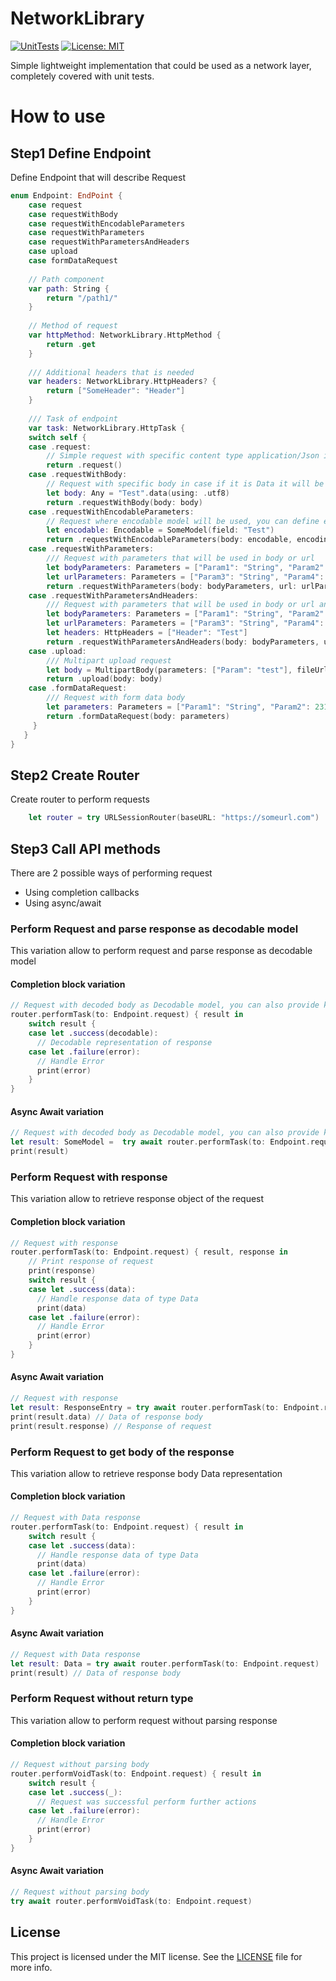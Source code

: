 # NetworkLibrary

[![UnitTests](https://github.com/Mc231/NetworkLibrary/actions/workflows/unit_tests.yml/badge.svg?branch=master)](https://github.com/Mc231/NetworkLibrary/actions/workflows/unit_tests.yml) [![License: MIT](https://img.shields.io/badge/License-MIT-yellow.svg)](https://opensource.org/licenses/MIT)

Simple lightweight implementation that could be used as a network layer, completely covered with unit tests.


# How to use

## Step1 Define Endpoint

Define Endpoint that will describe Request

```swift
enum Endpoint: EndPoint {
    case request
    case requestWithBody
    case requestWithEncodableParameters
    case requestWithParameters
    case requestWithParametersAndHeaders
    case upload
    case formDataRequest
	
    // Path component
    var path: String {
        return "/path1/"
    }
	
    // Method of request
    var httpMethod: NetworkLibrary.HttpMethod {
        return .get
    }
  
    /// Additional headers that is needed
    var headers: NetworkLibrary.HttpHeaders? {
        return ["SomeHeader": "Header"]
    }
	
    /// Task of endpoint
    var task: NetworkLibrary.HttpTask {
    switch self {
    case .request:
        // Simple request with specific content type application/Json is default one
        return .request()
    case .requestWithBody:
        // Request with specific body in case if it is Data it will be used as body otherwise there will be attempt to serialize body using JSONSerialization
        let body: Any = "Test".data(using: .utf8)
        return .requestWithBody(body: body)
    case .requestWithEncodableParameters:
        // Request where encodable model will be used, you can define encodingStrategy of keys like convertToSnakeCase, useDefaultKeys is the standard one
        let encodable: Encodable = SomeModel(field: "Test")
        return .requestWithEncodableParameters(body: encodable, encodingStrategy: .useDefaultKeys)
    case .requestWithParameters:
        /// Request with parameters that will be used in body or url
        let bodyParameters: Parameters = ["Param1": "String", "Param2": 231]
        let urlParameters: Parameters = ["Param3": "String", "Param4": 231]
        return .requestWithParameters(body: bodyParameters, url: urlParameters)
    case .requestWithParametersAndHeaders:
        /// Request with parameters that will be used in body or url and headers
        let bodyParameters: Parameters = ["Param1": "String", "Param2": 231]
        let urlParameters: Parameters = ["Param3": "String", "Param4": 231]
        let headers: HttpHeaders = ["Header": "Test"]
        return .requestWithParametersAndHeaders(body: bodyParameters, url: urlParameters, headers: headers)
    case .upload:
        /// Multipart upload request
        let body = MultipartBody(parameters: ["Param": "test"], fileUrls: [URL(string: "path to file")!], mimeType: "Mime type of file")
        return .upload(body: body)
    case .formDataRequest:
        /// Request with form data body
        let parameters: Parameters = ["Param1": "String", "Param2": 231]
        return .formDataRequest(body: parameters)
     }
   }
}
```

## Step2 Create Router

Create router to perform requests

```swift
    let router = try URLSessionRouter(baseURL: "https://someurl.com")
```

## Step3 Call API methods

There are 2 possible ways of performing request
 * Using completion callbacks
 * Using async/await
 
### Perform Request and parse response as decodable model

This variation allow to perform request and parse response as decodable model

#### Completion block variation
 
```swift
// Request with decoded body as Decodable model, you can also provide key decoding strategy default on is .useDefaultKeys
router.performTask(to: Endpoint.request) { result in
    switch result {
    case let .success(decodable):
      // Decodable representation of response
    case let .failure(error):
      // Handle Error
      print(error)
    }
}
```

#### Async Await variation

```swift
// Request with decoded body as Decodable model, you can also provide key decoding strategy default on is .useDefaultKeys
let result: SomeModel =  try await router.performTask(to: Endpoint.request)
print(result)
```

### Perform Request with response

This variation allow to retrieve response object of the request

#### Completion block variation

```swift
// Request with response
router.performTask(to: Endpoint.request) { result, response in
    // Print response of request
    print(response)
    switch result {
    case let .success(data):
      // Handle response data of type Data
      print(data)
    case let .failure(error):
      // Handle Error
      print(error)
    }
}
```

#### Async Await variation

```swift
// Request with response
let result: ResponseEntry = try await router.performTask(to: Endpoint.request)
print(result.data) // Data of response body
print(result.response) // Response of request
```

### Perform Request to get body of the response

This variation allow to retrieve response body Data representation

#### Completion block variation

```swift
// Request with Data response
router.performTask(to: Endpoint.request) { result in
    switch result {
    case let .success(data):
      // Handle response data of type Data
      print(data)
    case let .failure(error):
      // Handle Error
      print(error)
    }
}
```

#### Async Await variation

```swift
// Request with Data response
let result: Data = try await router.performTask(to: Endpoint.request)
print(result) // Data of response body
```

### Perform Request without return type

This variation allow to perform request without parsing response

#### Completion block variation

```swift
// Request without parsing body
router.performVoidTask(to: Endpoint.request) { result in
    switch result {
    case let .success(_):
      // Request was successful perform further actions
    case let .failure(error):
      // Handle Error
      print(error)
    }
}
```

#### Async Await variation

```swift
// Request without parsing body
try await router.performVoidTask(to: Endpoint.request)
```

## License

This project is licensed under the MIT license. See the [LICENSE](LICENSE) file for more info.
